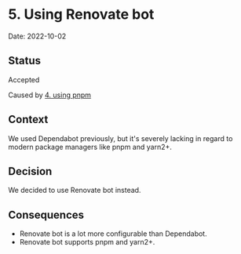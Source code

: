# 5. Using Renovate bot

Date: 2022-10-02

## Status

Accepted

Caused by [4. using pnpm](0004-using-pnpm.md)

## Context

We used Dependabot previously, but it's severely lacking in regard to modern package managers like pnpm and yarn2+.

## Decision

We decided to use Renovate bot instead.

## Consequences

- Renovate bot is a lot more configurable than Dependabot.
- Renovate bot supports pnpm and yarn2+.

